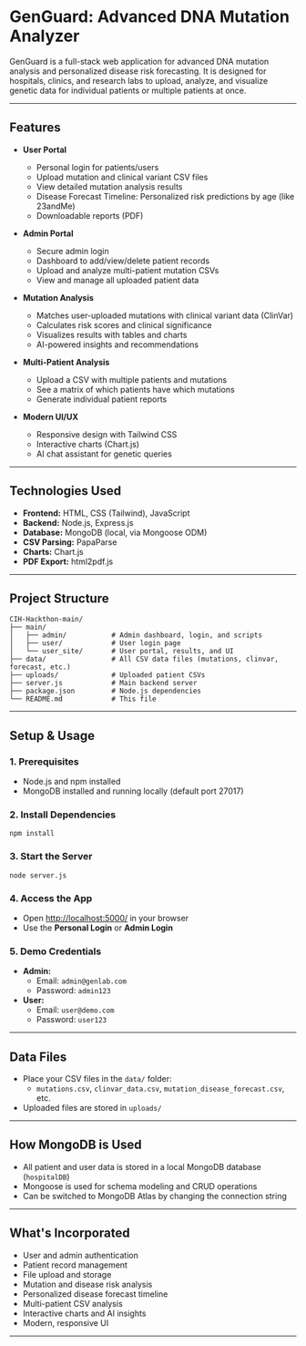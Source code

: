 # GenGuard: Advanced DNA Mutation Analyzer

GenGuard is a full-stack web application for advanced DNA mutation analysis and personalized disease risk forecasting. It is designed for hospitals, clinics, and research labs to upload, analyze, and visualize genetic data for individual patients or multiple patients at once.

---

## Features

- **User Portal**
  - Personal login for patients/users
  - Upload mutation and clinical variant CSV files
  - View detailed mutation analysis results
  - Disease Forecast Timeline: Personalized risk predictions by age (like 23andMe)
  - Downloadable reports (PDF)

- **Admin Portal**
  - Secure admin login
  - Dashboard to add/view/delete patient records
  - Upload and analyze multi-patient mutation CSVs
  - View and manage all uploaded patient data

- **Mutation Analysis**
  - Matches user-uploaded mutations with clinical variant data (ClinVar)
  - Calculates risk scores and clinical significance
  - Visualizes results with tables and charts
  - AI-powered insights and recommendations

- **Multi-Patient Analysis**
  - Upload a CSV with multiple patients and mutations
  - See a matrix of which patients have which mutations
  - Generate individual patient reports

- **Modern UI/UX**
  - Responsive design with Tailwind CSS
  - Interactive charts (Chart.js)
  - AI chat assistant for genetic queries

---

## Technologies Used
- **Frontend:** HTML, CSS (Tailwind), JavaScript
- **Backend:** Node.js, Express.js
- **Database:** MongoDB (local, via Mongoose ODM)
- **CSV Parsing:** PapaParse
- **Charts:** Chart.js
- **PDF Export:** html2pdf.js

---

## Project Structure

```
CIH-Hackthon-main/
├── main/
│   ├── admin/           # Admin dashboard, login, and scripts
│   ├── user/            # User login page
│   └── user_site/       # User portal, results, and UI
├── data/                # All CSV data files (mutations, clinvar, forecast, etc.)
├── uploads/             # Uploaded patient CSVs
├── server.js            # Main backend server
├── package.json         # Node.js dependencies
└── README.md            # This file
```

---

## Setup & Usage

### 1. Prerequisites
- Node.js and npm installed
- MongoDB installed and running locally (default port 27017)

### 2. Install Dependencies
```
npm install
```

### 3. Start the Server
```
node server.js
```

### 4. Access the App
- Open [http://localhost:5000/](http://localhost:5000/) in your browser
- Use the **Personal Login** or **Admin Login**

### 5. Demo Credentials
- **Admin:**
  - Email: `admin@genlab.com`
  - Password: `admin123`
- **User:**
  - Email: `user@demo.com`
  - Password: `user123`

---

## Data Files
- Place your CSV files in the `data/` folder:
  - `mutations.csv`, `clinvar_data.csv`, `mutation_disease_forecast.csv`, etc.
- Uploaded files are stored in `uploads/`

---

## How MongoDB is Used
- All patient and user data is stored in a local MongoDB database (`hospitalDB`)
- Mongoose is used for schema modeling and CRUD operations
- Can be switched to MongoDB Atlas by changing the connection string

---

## What's Incorporated
- User and admin authentication
- Patient record management
- File upload and storage
- Mutation and disease risk analysis
- Personalized disease forecast timeline
- Multi-patient CSV analysis
- Interactive charts and AI insights
- Modern, responsive UI

---
